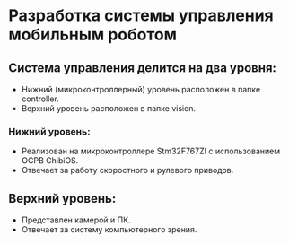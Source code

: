 # Разработка системы управления мобильным роботом
## Система управления делится на два уровня:
- Нижний (микроконтроллерный) уровень расположен в папке controller. 
- Верхний уровень расположен в папке vision.

### Нижний уровень:
* Реализован на микроконтроллере Stm32F767ZI с использованием ОСРВ ChibiOS.
* Отвечает за работу скоростного и рулевого приводов.

## Верхний уровень:
* Представлен камерой и ПК.
* Отвечает за систему компьютерного зрения.
